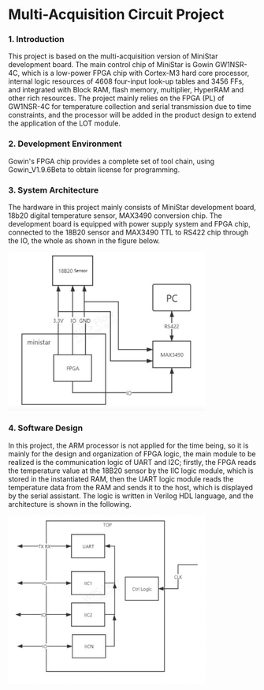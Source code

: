 # Multi-Acquisition Circuit Project

### 1. Introduction

This project is based on the multi-acquisition version of MiniStar development board. The main control chip of MiniStar is Gowin GW1NSR-4C, which is a low-power FPGA chip with Cortex-M3 hard core processor, internal logic resources of 4608 four-input look-up tables and 3456 FFs, and integrated with Block RAM, flash memory, multiplier, HyperRAM and other rich resources. The project mainly relies on the FPGA (PL) of GW1NSR-4C for temperature collection and serial transmission due to time constraints, and the processor will be added in the product design to extend the application of the LOT module.

### 2. Development Environment

Gowin's FPGA chip provides a complete set of tool chain, using Gowin_V1.9.6Beta to obtain license for programming. 

### 3. System Architecture

The hardware in this project mainly consists of MiniStar development board, 18b20 digital temperature sensor, MAX3490 conversion chip. The development board is equipped with power supply system and FPGA chip, connected to the 18B20 sensor and MAX3490 TTL to RS422 chip through the IO, the whole as shown in the figure below.

<img src="/projects/Multi-acquisition Circuit Project/pic/Multi pic (1).png" width= "400">

### 4. Software Design

In this project, the ARM processor is not applied for the time being, so it is
mainly for the design and organization of FPGA logic, the main module to be realized is the communication logic of UART and I2C; firstly, the FPGA reads the temperature value at the 18B20 sensor by the IIC logic module, which is stored in the instantiated RAM, then the UART logic module reads the temperature data from the RAM and sends it to the host, which is displayed by the serial assistant. The logic is written in Verilog HDL language, and the architecture is shown in the following.

<img src="/projects/Multi-acquisition Circuit Project/pic/Multi pic (2).png" width= "400">
